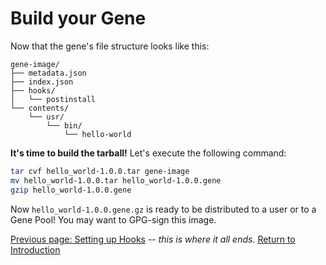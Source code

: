 # Build your Gene

Now that the gene's file structure looks like this:
```
gene-image/
├── metadata.json
├── index.json
├── hooks/
│   └── postinstall
└── contents/
    └── usr/
        └── bin/
            └── hello-world
```

**It's time to build the tarball!** Let's execute the following command:
```bash
tar cvf hello_world-1.0.0.tar gene-image
mv hello_world-1.0.0.tar hello_world-1.0.0.gene
gzip hello_world-1.0.0.gene
```

Now `hello_world-1.0.0.gene.gz` is ready to be distributed to a user or to a Gene Pool! You may want to GPG-sign this image.

[Previous page: Setting up Hooks][prev_page] -- *this is where it all ends.* [Return to Introduction](./README.md)

[prev_page]: ./04-setting-up-hooks.md "Setting up Hooks"
